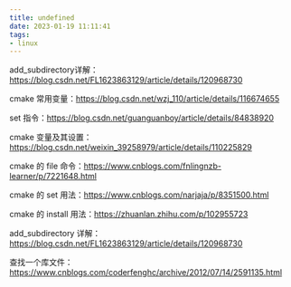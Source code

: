 ```yaml
---
title: undefined
date: 2023-01-19 11:11:41
tags:
- linux
---
```


add_subdirectory详解：https://blog.csdn.net/FL1623863129/article/details/120968730

cmake 常用变量：https://blog.csdn.net/wzj_110/article/details/116674655

set 指令：https://blog.csdn.net/guanguanboy/article/details/84838920

cmake 变量及其设置：https://blog.csdn.net/weixin_39258979/article/details/110225829

cmake 的 file 命令：https://www.cnblogs.com/fnlingnzb-learner/p/7221648.html

cmake 的 set 用法：https://www.cnblogs.com/narjaja/p/8351500.html

cmake 的 install 用法：https://zhuanlan.zhihu.com/p/102955723

add_subdirectory 详解：https://blog.csdn.net/FL1623863129/article/details/120968730

查找一个库文件：https://www.cnblogs.com/coderfenghc/archive/2012/07/14/2591135.html

